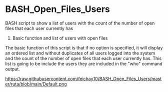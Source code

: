# BASH_Open_Files_Users
BASH script to show a list of users with the count of the number of open files that each user currently has

1. Basic function and list of users with open files

The basic function of this script is that if no option is specified, it will display an ordered list and without duplicates of all users
logged into the system and the count of the number of open files that each user currently has. This list is going to be include the users
they are included in the "who" command output.

https://raw.githubusercontent.com/feichay10/BASH_Open_Files_Users/master/ruta/blob/main/Default.png

